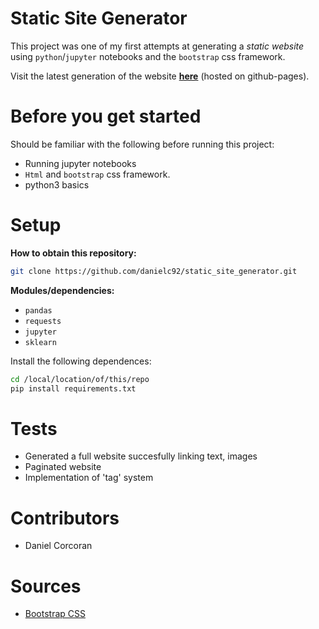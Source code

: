 # Static Site Generator
This project was one of my first attempts at generating a *static website* using `python`/`jupyter` notebooks and the `bootstrap` css framework.

Visit the latest generation of the website [**here**](https://danielc92.github.io/static_site_generator/html/index0.html) (hosted on github-pages).

# Before you get started
Should be familiar with the following before running this project:
- Running jupyter notebooks
- `Html` and `bootstrap` css framework.
- python3 basics

# Setup
**How to obtain this repository:**
```sh
git clone https://github.com/danielc92/static_site_generator.git
```

**Modules/dependencies:**
- `pandas`
- `requests`
- `jupyter`
- `sklearn`

Install the following dependences:
```sh
cd /local/location/of/this/repo
pip install requirements.txt
```

# Tests
- Generated a full website succesfully linking text, images
- Paginated website
- Implementation of 'tag' system

# Contributors
- Daniel Corcoran

# Sources
- [Bootstrap CSS](https://getbootstrap.com/)
